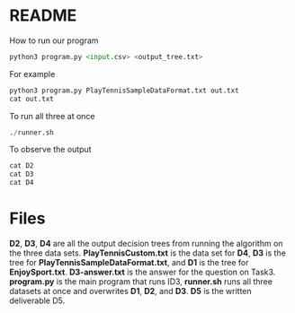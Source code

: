 # README
How to run our program

``` python
python3 program.py <input.csv> <output_tree.txt>
```

For example 

``` python
python3 program.py PlayTennisSampleDataFormat.txt out.txt
cat out.txt
```

To run all three at once

``` python
./runner.sh
```

To observe the output 

``` python
cat D2
cat D3
cat D4
```


# Files

__D2__, __D3__, __D4__ are all the output decision trees from running the algorithm on the three data sets.  __PlayTennisCustom.txt__ is the data set for __D4__, __D3__ is the tree for __PlayTennisSampleDataFormat.txt__, and __D1__ is the tree for __EnjoySport.txt__.  __D3-answer.txt__ is the answer for the question on Task3.  __program.py__ is the main program that runs ID3, __runner.sh__ runs all three datasets at once and overwrites __D1__, __D2__, and __D3__. __D5__ is the written deliverable D5.
